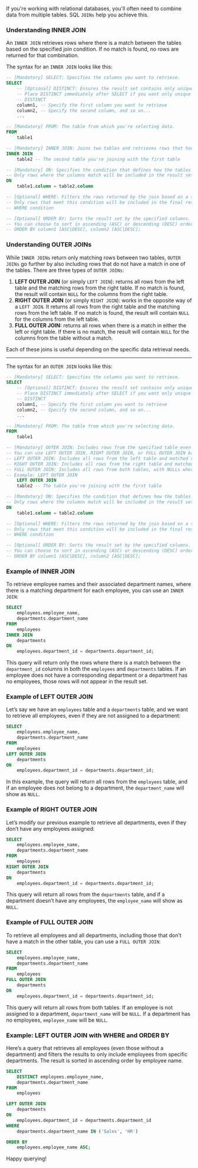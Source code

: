 If you're working with relational databases, you'll often need to combine data from multiple tables. SQL `JOINs` help you achieve this.

### Understanding INNER JOIN

An `INNER JOIN` retrieves rows where there is a match between the tables based on the specified join condition. If no match is found, no rows are returned for that combination.

The syntax for an `INNER JOIN` looks like this:

```sql
-- [Mandatory] SELECT: Specifies the columns you want to retrieve.
SELECT
    -- [Optional] DISTINCT: Ensures the result set contains only unique rows by removing duplicates.
    -- Place DISTINCT immediately after SELECT if you want only unique rows.
    -- DISTINCT 
    column1, -- Specify the first column you want to retrieve
    column2, -- Specify the second column, and so on...
    ...

-- [Mandatory] FROM: The table from which you're selecting data.
FROM
    table1

-- [Mandatory] INNER JOIN: Joins two tables and retrieves rows that have matching values in both tables.
INNER JOIN
    table2 -- The second table you're joining with the first table

-- [Mandatory] ON: Specifies the condition that defines how the tables are related. 
-- Only rows where the columns match will be included in the result set.
ON
    table1.column = table2.column

-- [Optional] WHERE: Filters the rows returned by the join based on a specific condition.
-- Only rows that meet this condition will be included in the final result.
-- WHERE condition

-- [Optional] ORDER BY: Sorts the result set by the specified columns.
-- You can choose to sort in ascending (ASC) or descending (DESC) order.
-- ORDER BY column1 [ASC|DESC], column2 [ASC|DESC];
```

### Understanding OUTER JOINs

While `INNER JOINs` return only matching rows between two tables, `OUTER JOINs` go further by also including rows that do not have a match in one of the tables. There are three types of `OUTER JOINs`:

1. **LEFT OUTER JOIN** (or simply `LEFT JOIN`): returns all rows from the left table and the matching rows from the right table. If no match is found, the result will contain `NULL` for the columns from the right table.
2. **RIGHT OUTER JOIN** (or simply `RIGHT JOIN`): works in the opposite way of a `LEFT JOIN`. It returns all rows from the right table and the matching rows from the left table. If no match is found, the result will contain `NULL` for the columns from the left table.
3. **FULL OUTER JOIN:** returns all rows when there is a match in either the left or right table. If there is no match, the result will contain `NULL` for the columns from the table without a match.

Each of these joins is useful depending on the specific data retrieval needs.

---

The syntax for an `OUTER JOIN` looks like this:

```sql
-- [Mandatory] SELECT: Specifies the columns you want to retrieve.
SELECT
    -- [Optional] DISTINCT: Ensures the result set contains only unique rows by removing duplicates.
    -- Place DISTINCT immediately after SELECT if you want only unique rows.
    -- DISTINCT 
    column1, -- Specify the first column you want to retrieve
    column2, -- Specify the second column, and so on...
    ...

-- [Mandatory] FROM: The table from which you're selecting data.
FROM
    table1

-- [Mandatory] OUTER JOIN: Includes rows from the specified table even if there is no match in the other table.
-- You can use LEFT OUTER JOIN, RIGHT OUTER JOIN, or FULL OUTER JOIN based on your needs.
-- LEFT OUTER JOIN: Includes all rows from the left table and matched rows from the right table.
-- RIGHT OUTER JOIN: Includes all rows from the right table and matched rows from the left table.
-- FULL OUTER JOIN: Includes all rows from both tables, with NULLs where there is no match.
-- Example: LEFT OUTER JOIN
    LEFT OUTER JOIN
    table2 -- The table you're joining with the first table

-- [Mandatory] ON: Specifies the condition that defines how the tables are related. 
-- Only rows where the columns match will be included in the result set, or all rows from one table depending on the join type.
ON
    table1.column = table2.column

-- [Optional] WHERE: Filters the rows returned by the join based on a specific condition.
-- Only rows that meet this condition will be included in the final result.
-- WHERE condition

-- [Optional] ORDER BY: Sorts the result set by the specified columns.
-- You can choose to sort in ascending (ASC) or descending (DESC) order.
-- ORDER BY column1 [ASC|DESC], column2 [ASC|DESC];
```

### Example of INNER JOIN

To retrieve employee names and their associated department names, where there is a matching department for each employee, you can use an `INNER JOIN`:

```sql
SELECT
    employees.employee_name,
    departments.department_name
FROM
    employees
INNER JOIN
    departments
ON
    employees.department_id = departments.department_id;
```

This query will return only the rows where there is a match between the `department_id` columns in both the `employees` and `departments` tables. If an employee does not have a corresponding department or a department has no employees, those rows will not appear in the result set.

### Example of LEFT OUTER JOIN

Let’s say we have an `employees` table and a `departments` table, and we want to retrieve all employees, even if they are not assigned to a department:

```sql
SELECT
    employees.employee_name,
    departments.department_name
FROM
    employees
LEFT OUTER JOIN
    departments
ON
    employees.department_id = departments.department_id;
```

In this example, the query will return all rows from the `employees` table, and if an employee does not belong to a department, the `department_name` will show as `NULL`.

### Example of RIGHT OUTER JOIN

Let’s modify our previous example to retrieve all departments, even if they don’t have any employees assigned:

```sql
SELECT
    employees.employee_name,
    departments.department_name
FROM
    employees
RIGHT OUTER JOIN
    departments
ON
    employees.department_id = departments.department_id;
```

This query will return all rows from the `departments` table, and if a department doesn’t have any employees, the `employee_name` will show as `NULL`.

### Example of FULL OUTER JOIN

To retrieve all employees and all departments, including those that don’t have a match in the other table, you can use a `FULL OUTER JOIN`:

```sql
SELECT
    employees.employee_name,
    departments.department_name
FROM
    employees
FULL OUTER JOIN
    departments
ON
    employees.department_id = departments.department_id;
```

This query will return all rows from both tables. If an employee is not assigned to a department, `department_name` will be `NULL`. If a department has no employees, `employee_name` will be `NULL`.

### Example: LEFT OUTER JOIN with WHERE and ORDER BY

Here’s a query that retrieves all employees (even those without a department) and filters the results to only include employees from specific departments. The result is sorted in ascending order by employee name.

```sql
SELECT
    DISTINCT employees.employee_name,
    departments.department_name
FROM
    employees

LEFT OUTER JOIN
    departments
ON
    employees.department_id = departments.department_id
WHERE
    departments.department_name IN ('Sales', 'HR')

ORDER BY
    employees.employee_name ASC;
```

Happy querying!
